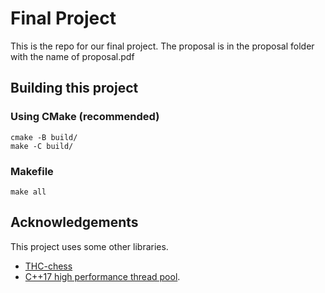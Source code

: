 # Final Project

This is the repo for our final project. The proposal is in the proposal folder with the name of proposal.pdf

## Building this project

### Using CMake (recommended)

```
cmake -B build/ 
make -C build/
```

### Makefile

```
make all
```

## Acknowledgements
This project uses some other libraries.
* [THC-chess](https://github.com/billforsternz/thc-chess-library)
* [C++17 high performance thread pool](https://github.com/bshoshany/thread-pool). 